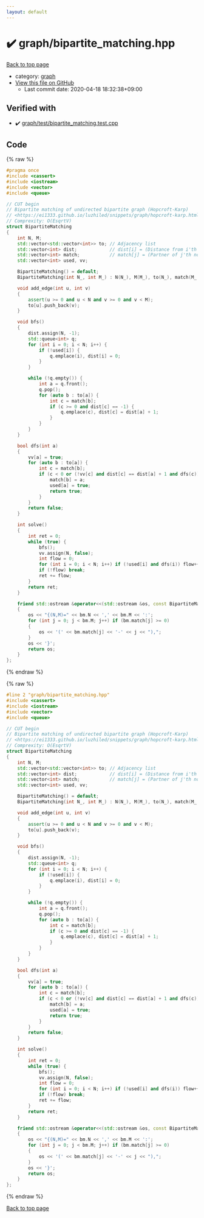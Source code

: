 ```yaml
---
layout: default
---
```


<!-- mathjax config similar to math.stackexchange -->
<script type="text/javascript" async
  src="https://cdnjs.cloudflare.com/ajax/libs/mathjax/2.7.5/MathJax.js?config=TeX-MML-AM_CHTML">
</script>
<script type="text/x-mathjax-config">
  MathJax.Hub.Config({
    TeX: { equationNumbers: { autoNumber: "AMS" }},
    tex2jax: {
      inlineMath: [ ['$','$'] ],
      processEscapes: true
    },
    "HTML-CSS": { matchFontHeight: false },
    displayAlign: "left",
    displayIndent: "2em"
  });
</script>

<script type="text/javascript" src="https://cdnjs.cloudflare.com/ajax/libs/jquery/3.4.1/jquery.min.js"></script>
<script src="https://cdn.jsdelivr.net/npm/jquery-balloon-js@1.1.2/jquery.balloon.min.js" integrity="sha256-ZEYs9VrgAeNuPvs15E39OsyOJaIkXEEt10fzxJ20+2I=" crossorigin="anonymous"></script>
<script type="text/javascript" src="../../assets/js/copy-button.js"></script>
<link rel="stylesheet" href="../../assets/css/copy-button.css" />


# :heavy_check_mark: graph/bipartite_matching.hpp

<a href="../../index.html">Back to top page</a>

* category: <a href="../../index.html#f8b0b924ebd7046dbfa85a856e4682c8">graph</a>
* <a href="{{ site.github.repository_url }}/blob/master/graph/bipartite_matching.hpp">View this file on GitHub</a>
    - Last commit date: 2020-04-18 18:32:38+09:00




## Verified with

* :heavy_check_mark: <a href="../../verify/graph/test/bipartite_matching.test.cpp.html">graph/test/bipartite_matching.test.cpp</a>


## Code

<a id="unbundled"></a>
{% raw %}
```cpp
#pragma once
#include <cassert>
#include <iostream>
#include <vector>
#include <queue>

// CUT begin
// Bipartite matching of undirected bipartite graph (Hopcroft-Karp)
// <https://ei1333.github.io/luzhiled/snippets/graph/hopcroft-karp.html>
// Comprexity: O(EsqrtV)
struct BipartiteMatching
{
    int N, M;
    std::vector<std::vector<int>> to; // Adjacency list
    std::vector<int> dist;            // dist[i] = (Distance from i'th node)
    std::vector<int> match;           // match[j] = (Partner of j'th node) or -1 (No parter)
    std::vector<int> used, vv;

    BipartiteMatching() = default;
    BipartiteMatching(int N_, int M_) : N(N_), M(M_), to(N_), match(M_, -1), used(N_) {}

    void add_edge(int u, int v)
    {
        assert(u >= 0 and u < N and v >= 0 and v < M);
        to[u].push_back(v);
    }

    void bfs()
    {
        dist.assign(N, -1);
        std::queue<int> q;
        for (int i = 0; i < N; i++) {
            if (!used[i]) {
                q.emplace(i), dist[i] = 0;
            }
        }

        while (!q.empty()) {
            int a = q.front();
            q.pop();
            for (auto b : to[a]) {
                int c = match[b];
                if (c >= 0 and dist[c] == -1) {
                    q.emplace(c), dist[c] = dist[a] + 1;
                }
            }
        }
    }

    bool dfs(int a)
    {
        vv[a] = true;
        for (auto b : to[a]) {
            int c = match[b];
            if (c < 0 or (!vv[c] and dist[c] == dist[a] + 1 and dfs(c))) {
                match[b] = a;
                used[a] = true;
                return true;
            }
        }
        return false;
    }

    int solve()
    {
        int ret = 0;
        while (true) {
            bfs();
            vv.assign(N, false);
            int flow = 0;
            for (int i = 0; i < N; i++) if (!used[i] and dfs(i)) flow++;
            if (!flow) break;
            ret += flow;
        }
        return ret;
    }

    friend std::ostream &operator<<(std::ostream &os, const BipartiteMatching &bm)
    {
        os << "{(N,M)=" << bm.N << ',' << bm.M << ':';
        for (int j = 0; j < bm.M; j++) if (bm.match[j] >= 0)
        {
            os << '(' << bm.match[j] << '-' << j << "),";
        }
        os << '}';
        return os;
    }
};

```
{% endraw %}

<a id="bundled"></a>
{% raw %}
```cpp
#line 2 "graph/bipartite_matching.hpp"
#include <cassert>
#include <iostream>
#include <vector>
#include <queue>

// CUT begin
// Bipartite matching of undirected bipartite graph (Hopcroft-Karp)
// <https://ei1333.github.io/luzhiled/snippets/graph/hopcroft-karp.html>
// Comprexity: O(EsqrtV)
struct BipartiteMatching
{
    int N, M;
    std::vector<std::vector<int>> to; // Adjacency list
    std::vector<int> dist;            // dist[i] = (Distance from i'th node)
    std::vector<int> match;           // match[j] = (Partner of j'th node) or -1 (No parter)
    std::vector<int> used, vv;

    BipartiteMatching() = default;
    BipartiteMatching(int N_, int M_) : N(N_), M(M_), to(N_), match(M_, -1), used(N_) {}

    void add_edge(int u, int v)
    {
        assert(u >= 0 and u < N and v >= 0 and v < M);
        to[u].push_back(v);
    }

    void bfs()
    {
        dist.assign(N, -1);
        std::queue<int> q;
        for (int i = 0; i < N; i++) {
            if (!used[i]) {
                q.emplace(i), dist[i] = 0;
            }
        }

        while (!q.empty()) {
            int a = q.front();
            q.pop();
            for (auto b : to[a]) {
                int c = match[b];
                if (c >= 0 and dist[c] == -1) {
                    q.emplace(c), dist[c] = dist[a] + 1;
                }
            }
        }
    }

    bool dfs(int a)
    {
        vv[a] = true;
        for (auto b : to[a]) {
            int c = match[b];
            if (c < 0 or (!vv[c] and dist[c] == dist[a] + 1 and dfs(c))) {
                match[b] = a;
                used[a] = true;
                return true;
            }
        }
        return false;
    }

    int solve()
    {
        int ret = 0;
        while (true) {
            bfs();
            vv.assign(N, false);
            int flow = 0;
            for (int i = 0; i < N; i++) if (!used[i] and dfs(i)) flow++;
            if (!flow) break;
            ret += flow;
        }
        return ret;
    }

    friend std::ostream &operator<<(std::ostream &os, const BipartiteMatching &bm)
    {
        os << "{(N,M)=" << bm.N << ',' << bm.M << ':';
        for (int j = 0; j < bm.M; j++) if (bm.match[j] >= 0)
        {
            os << '(' << bm.match[j] << '-' << j << "),";
        }
        os << '}';
        return os;
    }
};

```
{% endraw %}

<a href="../../index.html">Back to top page</a>

